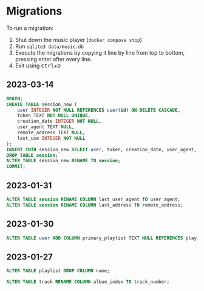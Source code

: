 # Migrations

To run a migration:
1. Shut down the music player (`docker compose stop`)
2. Run `sqlite3 data/music.db`
3. Execute the migrations by copying it line by line from top to bottom, pressing enter after every line.
4. Exit using <kbd>Ctrl</kbd>+<kbd>D</kbd>

## 2023-03-14
```sql
BEGIN;
CREATE TABLE session_new (
    user INTEGER NOT NULL REFERENCES user(id) ON DELETE CASCADE,
    token TEXT NOT NULL UNIQUE,
    creation_date INTEGER NOT NULL,
    user_agent TEXT NULL,
    remote_address TEXT NULL,
    last_use INTEGER NOT NULL
);
INSERT INTO session_new SELECT user, token, creation_date, user_agent, remote_address, strftime('%s', 'now') FROM session;
DROP TABLE session;
ALTER TABLE session_new RENAME TO session;
COMMIT;
```

## 2023-01-31
```sql
ALTER TABLE session RENAME COLUMN last_user_agent TO user_agent;
ALTER TABLE session RENAME COLUMN last_address TO remote_address;
```

## 2023-01-30
```sql
ALTER TABLE user ADD COLUMN primary_playlist TEXT NULL REFERENCES playlist(path) ON DELETE SET NULL;
```

## 2023-01-27
```sql
ALTER TABLE playlist DROP COLUMN name;
```

```sql
ALTER TABLE track RENAME COLUMN album_index TO track_number;
```
